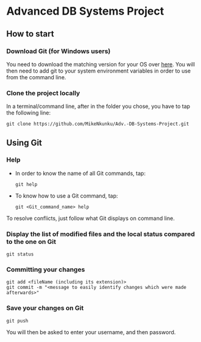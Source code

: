 # Advanced DB Systems Project

## How to start

### Download Git (for Windows users)
You need to download the matching version for your OS over [here](https://git-scm.com/downloads).
You will then need to add git to your system environment variables in order to use from the command line.

### Clone the project locally
In a terminal/command line, after in the folder you chose, you have to tap the following line:

	git clone https://github.com/MikeNkunku/Adv.-DB-Systems-Project.git

## Using Git

### Help
* In order to know the name of all Git commands, tap:
	```
	git help
	```

* To know how to use a Git command, tap:
	```
	git <Git_command_name> help
	```

To resolve conflicts, just follow what Git displays on command line.

### Display the list of modified files and the local status compared to the one on Git

	git status

### Committing your changes
	git add <fileName (including its extension)>
	git commit -m "<message to easily identify changes which were made afterwards>"

### Save your changes on Git
	git push

You will then be asked to enter your username, and then password.